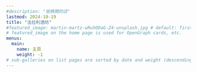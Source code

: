 ```yaml
---
#description: "爸媽開的店"
lastmod: 2024-10-19
title: "法拉利酒坊"
#featured_image: martin-martz-wRuhOOaG-Z4-unsplash.jpg # default: first image in this directory
# featured_image on the home page is used for OpenGraph cards, etc.
menus:
  main:
    name: 主頁
    weight: -1
# sub-galleries on list pages are sorted by date and weight (descending)
---
```

